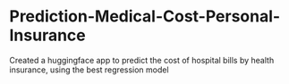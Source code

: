 # Prediction-Medical-Cost-Personal-Insurance
Created a huggingface app to predict the cost of hospital bills by health insurance, using the best regression model
